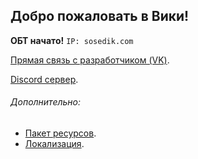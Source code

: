 ## Добро пожаловать в Вики!
**ОБТ начато!** `IP: sosedik.com `

[Прямая связь с разработчиком (VK)](https://vk.com/sosedik).

[Discord сервер](https://discord.gg/sPrUn6e).

###### Дополнительно:
- [Пакет ресурсов](https://github.com/SoSeDiK-Universe/Resource-pack).
- [Локализация](https://github.com/SoSeDiK-Universe/Locales).